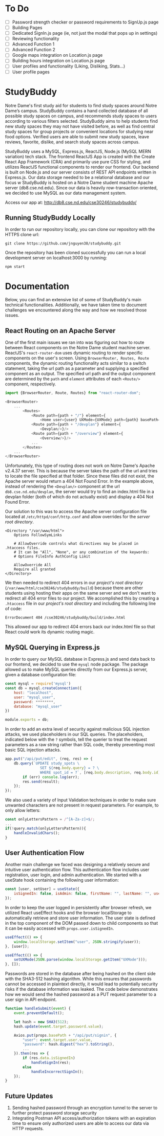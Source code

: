 
# To Do
- [ ] Password strength checker or password requirements to SignUp.js page
- [ ] Building Pages
- [ ] Dedicated SignIn.js page (ie, not just the modal that pops up in settings)
- [ ] Reviewing functionality
- [ ] Advanced Function 1
- [ ] Advanced Function 2
- [ ] Google maps integration on Location.js page
- [ ] Building hours integration on Location.js page
- [ ] User profiles and functionality (Liking, Disliking, Stats...)
- [ ] User profile pages

# StudyBuddy

Notre Dame's first study aid for students to find study spaces around Notre Dame’s campus.  StudyBuddy contains a hand collected database of all possible study spaces on campus, and recommends study spaces to users according to various filters selected. StudyBuddy aims to help students find new study spaces they may not have visited before, as well as find central study spaces for group projects or convenient locations for studying near food options. Verified users are able to submit new study spaces, leave reviews, favorite, dislike, and search study spaces across campus. 

StudyBuddy uses a MySQL, Express.js, ReactJS, Node.js (MySQL MERN variation) tech stack. The frontend ReactJS App is created with the Create React App Framework (CRA) and primarily use pure CSS for styling, and utilizes ReactJS functional components to render our frontend. Our backend is built on Node.js and our server consists of REST API endpoints written in Express.js. Our data storage needed to be a relational database and our focus w StudyBuddy is hosted on a Notre Dame student machine Apache server (db8.cse.nd.edu). Since our data is heavily row-transaction oriented, we decided to use MySQL as our data management system. 

Access our app at: http://db8.cse.nd.edu/cse30246/studybuddy/

## Running StudyBuddy Locally

In order to run our repository locally, you can clone our repository with the HTTPS clone url:
```
git clone https://github.com/jnguyen38/studybuddy.git
```

Once the repository has been cloned successfully you can run a local development server on localhost:3000 by running:
```
npm start
```

# Documentation

Below, you can find an extensive list of some of StudyBuddy's main technical functionalities. Additionally, we have taken time to document challenges we encountered along the way and how we resolved those issues. 

## React Routing on an Apache Server

One of the first main issues we ran into was figuring out how to route between React components on the Notre Dame student machine server. ReactJS's `react-router-dom` uses dynamic routing to render specific components on the user's screen. Using `BrowserRouter, Routes, Route` components, the dynamic routing functionality acts similar to a switch statement, taking the url path as a parameter and supplying a specified component as an output. The specified url path and the output component are determined by the `path` and `element` attributes of each `<Route/>` component, respectively.

```javascript
import {BrowserRouter, Route, Routes} from "react-router-dom";

<BrowserRouter>
    ...
        <Routes>
            <Route path={path + "/"} element={
                <Home user={user} UXMode={UXMode} path={path} basePath={basePath}/>}/>
            <Route path={path + "/devplan"} element={
                <Devplan/>}/>
            <Route path={path + "/overview"} element={
                <Overview/>}/>
            ...
        </Routes>
    ...
</BrowserRouter>
```

Unfortunately, this type of routing does not work on Notre Dame's Apache v2.4.37 server. This is because the server takes the path of the url and tries to locate the file specified at that folder. Since these files did not exist, the Apache server would return a 404 Not Found Error. In the example above, instead of rendering the `<Devplan/>` component at the url `db8.cse.nd.edu/devplan`, the server would try to find an index.html file in a devplan folder (both of which do not actually exist) and display a 404 Not Found Error.

Our solution to this was to access the Apache server configuration file located at `/etc/httpd/conf/http.conf` and allow overrides for the *server root directory*.
```
<Directory "/var/www/html">
    Options FollowSymLinks

    # AllowOverride controls what directives may be placed in .htaccess files.
    # It can be "All", "None", or any combination of the keywords:
    # Options FileInfo AuthConfig Limit
    
    AllowOverride All
    Require all granted
</Directory>
```

We then needed to redirect 404 errors in our *project's root directory* (`/var/www/html/cse30246/studybuddy/build`) because there are other students using hosting their apps on the same server and we don't want to redirect all 404 error files to our project. We accomplished this by creating a `.htaccess` file in our *project's root directory* and including the following line of code:
```
ErrorDocument 404 /cse30246/studybuddy/build/index.html
```

This allowed our app to redirect 404 errors back our index.html file so that React could work its dynamic routing magic.

## MySQL Querying in Express.js

In order to query our MySQL database in Express.js and send data back to our frontend, we decided to use the `mysql` node package. The package allowed us to make MySQL queries directly from our Express.js server, given a database configuration file:

```javascript
const mysql = require('mysql')
const db = mysql.createConnection({
    host: "localhost",
    user: "mysql_user",
    password: ********,
    database: "mysql_user"
})

module.exports = db;
```

In order to add an extra level of security against malicious SQL injection attacks, we used placeholders in our SQL queries. The placeholders, indicated below with the `?` symbols, tell the querier to treat the request parameters as a raw string rather than SQL code, thereby preventing most basic SQL injection attacks. 


```javascript
app.put("/api/put/edit", (req, res) => {
    db.query(`UPDATE study_spots \
                SET ${req.body.query} = ? \
                WHERE spot_id = ?`, [req.body.description, req.body.id], (err, result) => {
        if (err) console.log(err);
        res.send(result);
    });
});
```

We also used a variety of Input Validation techniques in order to make sure unwanted characters are not present in request parameters. For example, to only allow letters:

```javascript
const onlyLettersPattern = /^[A-Za-z]+$/;
...
if(!query.match(onlyLettersPattern)){
    handleInvalidChars();
}
```

## User Authentication Flow

Another main challenge we faced was designing a relatively secure and intuitive user authentication flow. This authentication flow includes user registration, user login, and admin authentication. We started with a useState hook containing the following user information:

```javascript
const [user, setUser] = useState({
    isSignedIn: false, isAdmin: false, firstName: "", lastName: "", username: ""
});
```

In order to keep the user logged in persistently after browser refresh, we utilized React useEffect hooks and the browser localStorage to automatically retrieve and store user information. The user state is defined in the top component of the DOM passed down to child components so that it can be easily accessed with `props.user.isSignedIn`.

```javascript
useEffect(() => {
    window.localStorage.setItem("user", JSON.stringify(user));
}, [user]);

useEffect(() => {
    setUXMode(JSON.parse(window.localStorage.getItem("UXMode")));
}, []);  
```

Passwords are stored in the database after being hashed on the client side with the SHA3-512 hashing algorithm. While this ensures that passwords cannot be accessed in plaintext directly, it would lead to potentially security risks if the database information was leaked. The code below demonstrates how we would send the hashed password as a PUT request parameter to a user sign in API endpoint. 

```javascript
function handleSubmit(event) {
    event.preventDefault();

    let hash = new SHA3(512);
    hash.update(event.target.password.value);

    Axios.put(props.basePath + "/api/put/signin", {
        "user": event.target.user.value,
        "password": hash.digest("hex").toString(),
        ...
    }).then(res => {
        if (res.data.isSignedIn)
            handleSignIn(res);
        else
            handleIncorrectSignIn();
    });
}
```


## Future Updates 
1. Sending hashed password through an encryption tunnel to the server to further protect password storage security
2. Integrating Postman API access/authorization tokens with an expiration time to ensure only authorized users are able to access our data via HTTP requests.



